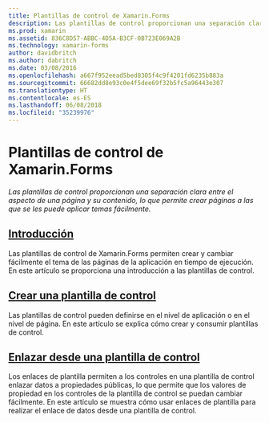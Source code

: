 ```yaml
---
title: Plantillas de control de Xamarin.Forms
description: Las plantillas de control proporcionan una separación clara entre el aspecto de una página y su contenido, lo que permite crear páginas a las que se les puede aplicar temas fácilmente.
ms.prod: xamarin
ms.assetid: 836C8D57-ABBC-4D5A-B3CF-0B723E069A2B
ms.technology: xamarin-forms
author: davidbritch
ms.author: dabritch
ms.date: 03/08/2016
ms.openlocfilehash: a667f952eead5bed8305f4c9f4201fd6235b883a
ms.sourcegitcommit: 66682dd8e93c0e4f5dee69f32b5fc5a96443e307
ms.translationtype: HT
ms.contentlocale: es-ES
ms.lasthandoff: 06/08/2018
ms.locfileid: "35239976"
---
```

# <a name="xamarinforms-control-templates"></a>Plantillas de control de Xamarin.Forms

_Las plantillas de control proporcionan una separación clara entre el aspecto de una página y su contenido, lo que permite crear páginas a las que se les puede aplicar temas fácilmente._

## <a name="introductionintroductionmd"></a>[Introducción](introduction.md)

Las plantillas de control de Xamarin.Forms permiten crear y cambiar fácilmente el tema de las páginas de la aplicación en tiempo de ejecución. En este artículo se proporciona una introducción a las plantillas de control.

## <a name="creating-a-controltemplatecreatingmd"></a>[Crear una plantilla de control](creating.md)

Las plantillas de control pueden definirse en el nivel de aplicación o en el nivel de página. En este artículo se explica cómo crear y consumir plantillas de control.

## <a name="binding-from-a-controltemplatetemplate-bindingmd"></a>[Enlazar desde una plantilla de control](template-binding.md)

Los enlaces de plantilla permiten a los controles en una plantilla de control enlazar datos a propiedades públicas, lo que permite que los valores de propiedad en los controles de la plantilla de control se puedan cambiar fácilmente. En este artículo se muestra cómo usar enlaces de plantilla para realizar el enlace de datos desde una plantilla de control.

